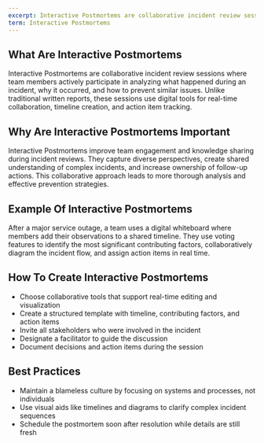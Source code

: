 ```yaml
---
excerpt: Interactive Postmortems are collaborative incident review sessions where team members actively participate in analyzing what happened during an incident, why it occurred, and how to prevent similar issues.
term: Interactive Postmortems
---
```

## What Are Interactive Postmortems

Interactive Postmortems are collaborative incident review sessions where team members actively participate in analyzing what happened during an incident, why it occurred, and how to prevent similar issues. Unlike traditional written reports, these sessions use digital tools for real-time collaboration, timeline creation, and action item tracking.

## Why Are Interactive Postmortems Important

Interactive Postmortems improve team engagement and knowledge sharing during incident reviews. They capture diverse perspectives, create shared understanding of complex incidents, and increase ownership of follow-up actions. This collaborative approach leads to more thorough analysis and effective prevention strategies.

## Example Of Interactive Postmortems

After a major service outage, a team uses a digital whiteboard where members add their observations to a shared timeline. They use voting features to identify the most significant contributing factors, collaboratively diagram the incident flow, and assign action items in real time.

## How To Create Interactive Postmortems

- Choose collaborative tools that support real-time editing and visualization
- Create a structured template with timeline, contributing factors, and action items
- Invite all stakeholders who were involved in the incident
- Designate a facilitator to guide the discussion
- Document decisions and action items during the session

## Best Practices

- Maintain a blameless culture by focusing on systems and processes, not individuals
- Use visual aids like timelines and diagrams to clarify complex incident sequences
- Schedule the postmortem soon after resolution while details are still fresh